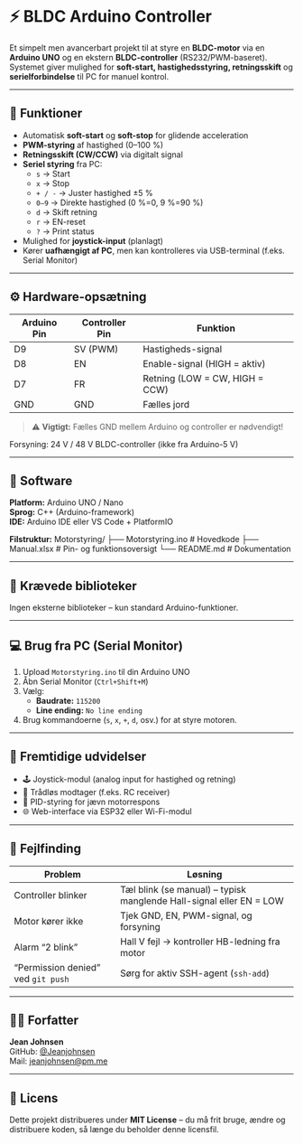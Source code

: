 # ⚡ BLDC Arduino Controller

Et simpelt men avancerbart projekt til at styre en **BLDC-motor** via en **Arduino UNO** og en ekstern **BLDC-controller** (RS232/PWM-baseret).  
Systemet giver mulighed for **soft-start, hastighedsstyring, retningsskift** og **serielforbindelse** til PC for manuel kontrol.

---

## 🧠 Funktioner

- Automatisk **soft-start** og **soft-stop** for glidende acceleration
- **PWM-styring** af hastighed (0–100 %)
- **Retningsskift (CW/CCW)** via digitalt signal
- **Seriel styring** fra PC:
  - `s` → Start  
  - `x` → Stop  
  - `+ / -` → Juster hastighed ±5 %  
  - `0–9` → Direkte hastighed (0 %=0, 9 %=90 %)  
  - `d` → Skift retning  
  - `r` → EN-reset  
  - `?` → Print status
- Mulighed for **joystick-input** (planlagt)
- Kører **uafhængigt af PC**, men kan kontrolleres via USB-terminal (f.eks. Serial Monitor)

---

## ⚙️ Hardware-opsætning

| Arduino Pin | Controller Pin | Funktion            |
|--------------|----------------|---------------------|
| D9           | SV (PWM)       | Hastigheds-signal   |
| D8           | EN             | Enable-signal (HIGH = aktiv) |
| D7           | FR             | Retning (LOW = CW, HIGH = CCW) |
| GND          | GND            | Fælles jord         |

> ⚠️ **Vigtigt:** Fælles GND mellem Arduino og controller er nødvendigt!

Forsyning: 24 V / 48 V BLDC-controller (ikke fra Arduino-5 V)

---

## 🔌 Software

**Platform:** Arduino UNO / Nano  
**Sprog:** C++ (Arduino-framework)  
**IDE:** Arduino IDE eller VS Code + PlatformIO  

**Filstruktur:**
Motorstyring/
├── Motorstyring.ino # Hovedkode
├── Manual.xlsx # Pin- og funktionsoversigt
└── README.md # Dokumentation

---

## 🧩 Krævede biblioteker

Ingen eksterne biblioteker – kun standard Arduino-funktioner.

---

## 💻 Brug fra PC (Serial Monitor)

1. Upload `Motorstyring.ino` til din Arduino UNO  
2. Åbn Serial Monitor (`Ctrl+Shift+M`)  
3. Vælg:
   - **Baudrate:** `115200`
   - **Line ending:** `No line ending`
4. Brug kommandoerne (`s`, `x`, `+`, `d`, osv.) for at styre motoren.

---

## 🧱 Fremtidige udvidelser

- 🕹️ Joystick-modul (analog input for hastighed og retning)
- 📡 Trådløs modtager (f.eks. RC receiver)
- 🧠 PID-styring for jævn motorrespons
- 🌐 Web-interface via ESP32 eller Wi-Fi-modul

---

## 🔧 Fejlfinding

| Problem | Løsning |
|----------|----------|
| Controller blinker | Tæl blink (se manual) – typisk manglende Hall-signal eller EN = LOW |
| Motor kører ikke | Tjek GND, EN, PWM-signal, og forsyning |
| Alarm “2 blink” | Hall V fejl → kontroller HB-ledning fra motor |
| “Permission denied” ved `git push` | Sørg for aktiv SSH-agent (`ssh-add`) |

---

## 🧑‍💻 Forfatter

**Jean Johnsen**  
GitHub: [@Jeanjohnsen](https://github.com/Jeanjohnsen)  
Mail: [jeanjohnsen@pm.me](mailto:jeanjohnsen@pm.me)

---

## 📜 Licens

Dette projekt distribueres under **MIT License** – du må frit bruge, ændre og distribuere koden, så længe du beholder denne licensfil.
